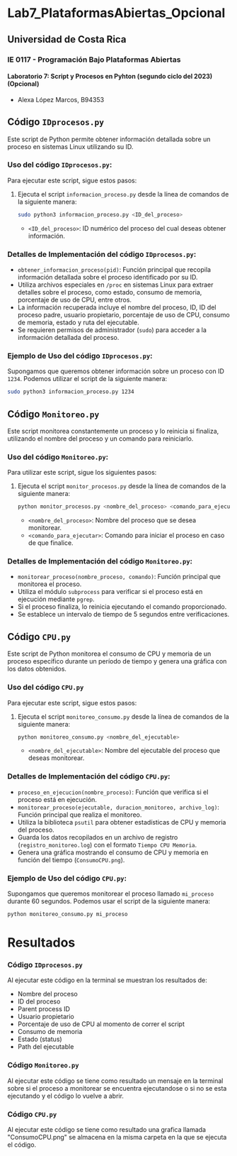 # Lab7_PlataformasAbiertas_Opcional
## Universidad de Costa Rica
### IE 0117 - Programación Bajo Plataformas Abiertas
#### Laboratorio 7: Script y Procesos en Pyhton (segundo ciclo del 2023) (Opcional)

- Alexa López Marcos, B94353

## Código `IDprocesos.py`
Este script de Python permite obtener información detallada sobre un proceso en sistemas Linux utilizando su ID.
### Uso del código `IDprocesos.py`:
Para ejecutar este script, sigue estos pasos:
1. Ejecuta el script `informacion_proceso.py` desde la línea de comandos de la siguiente manera:
    ```bash
    sudo python3 informacion_proceso.py <ID_del_proceso>
    ```

    - `<ID_del_proceso>`: ID numérico del proceso del cual deseas obtener información.

### Detalles de Implementación del código `IDprocesos.py`:
- `obtener_informacion_proceso(pid)`: Función principal que recopila información detallada sobre el proceso identificado por su ID.
- Utiliza archivos especiales en `/proc` en sistemas Linux para extraer detalles sobre el proceso, como estado, consumo de memoria, porcentaje de uso de CPU, entre otros.
- La información recuperada incluye el nombre del proceso, ID, ID del proceso padre, usuario propietario, porcentaje de uso de CPU, consumo de memoria, estado y ruta del ejecutable.
- Se requieren permisos de administrador (`sudo`) para acceder a la información detallada del proceso.

### Ejemplo de Uso del código `IDprocesos.py`:
Supongamos que queremos obtener información sobre un proceso con ID `1234`. Podemos utilizar el script de la siguiente manera:

```bash
sudo python3 informacion_proceso.py 1234
```

## Código `Monitoreo.py`
Este script monitorea constantemente un proceso y lo reinicia si finaliza, utilizando el nombre del proceso y un comando para reiniciarlo.
### Uso del código `Monitoreo.py`:
Para utilizar este script, sigue los siguientes pasos:
1. Ejecuta el script `monitor_procesos.py` desde la línea de comandos de la siguiente manera:
    ```bash
    python monitor_procesos.py <nombre_del_proceso> <comando_para_ejecutar>
    ```
    - `<nombre_del_proceso>`: Nombre del proceso que se desea monitorear.
    - `<comando_para_ejecutar>`: Comando para iniciar el proceso en caso de que finalice.

### Detalles de Implementación del código `Monitoreo.py`:
- `monitorear_proceso(nombre_proceso, comando)`: Función principal que monitorea el proceso.
- Utiliza el módulo `subprocess` para verificar si el proceso está en ejecución mediante `pgrep`.
- Si el proceso finaliza, lo reinicia ejecutando el comando proporcionado.
- Se establece un intervalo de tiempo de 5 segundos entre verificaciones.

## Código `CPU.py`
Este script de Python monitorea el consumo de CPU y memoria de un proceso específico durante un período de tiempo y genera una gráfica con los datos obtenidos.

### Uso del código `CPU.py`

Para ejecutar este script, sigue estos pasos:

1. Ejecuta el script `monitoreo_consumo.py` desde la línea de comandos de la siguiente manera:

    ```bash
    python monitoreo_consumo.py <nombre_del_ejecutable>
    ```

    - `<nombre_del_ejecutable>`: Nombre del ejecutable del proceso que deseas monitorear.

### Detalles de Implementación del código `CPU.py`:

- `proceso_en_ejecucion(nombre_proceso)`: Función que verifica si el proceso está en ejecución.
- `monitorear_proceso(ejecutable, duracion_monitoreo, archivo_log)`: Función principal que realiza el monitoreo.
- Utiliza la biblioteca `psutil` para obtener estadísticas de CPU y memoria del proceso.
- Guarda los datos recopilados en un archivo de registro (`registro_monitoreo.log`) con el formato `Tiempo CPU Memoria`.
- Genera una gráfica mostrando el consumo de CPU y memoria en función del tiempo (`ConsumoCPU.png`).

### Ejemplo de Uso del código `CPU.py`:

Supongamos que queremos monitorear el proceso llamado `mi_proceso` durante 60 segundos. Podemos usar el script de la siguiente manera:

```bash
python monitoreo_consumo.py mi_proceso
```
# Resultados
### Código `IDprocesos.py`
Al ejecutar este código en la terminal se muestran los resultados de:
- Nombre del proceso
- ID del proceso
- Parent process ID
- Usuario propietario
- Porcentaje de uso de CPU al momento de correr el script
- Consumo de memoria
- Estado (status)
- Path del ejecutable

### Código `Monitoreo.py`
Al ejecutar este código se tiene como resultado un mensaje en la terminal sobre si el proceso a monitorear se encuentra ejecutandose o si no se esta ejecutando y el código lo vuelve a abrir.

### Código `CPU.py`
Al ejecutar este código se tiene como resultado una grafica llamada "ConsumoCPU.png" se almacena en la misma carpeta en la que se ejecuta el código.
